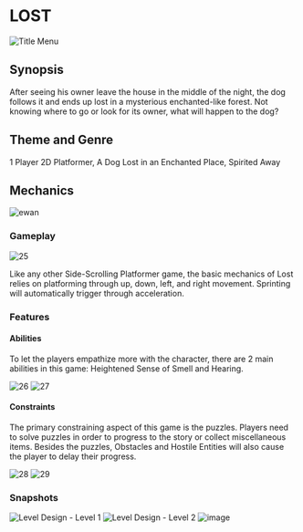 # LOST
![Title Menu](https://github.com/Emmirruu/Lost/assets/151269434/a5202eef-a82f-4a73-a57f-ae713225edb6)
## Synopsis
After seeing his owner leave the house in the middle of the night, the dog follows it and ends up lost in a mysterious enchanted-like forest. Not knowing where to go or look for its owner, what will happen to the dog?
## Theme and Genre
1 Player 2D Platformer, A Dog Lost in an Enchanted Place, Spirited Away

## Mechanics
![ewan](https://github.com/Emmirruu/Lost/assets/151269434/e80962f2-49b0-44e1-aab3-4bf075cd79a5)
### Gameplay
![25](https://github.com/Emmirruu/Lost/assets/151269434/e6c645a7-c8e9-4495-b150-8a8230e56b40)

Like any other Side-Scrolling Platformer game, the basic mechanics of Lost relies on platforming through up, down, left, and right movement. Sprinting will automatically trigger through acceleration.

### Features
#### Abilities
To let the players empathize more with the character, there are 2 main abilities in this game: Heightened Sense of Smell and Hearing. 

![26](https://github.com/Emmirruu/Lost/assets/151269434/8ba268eb-3ed1-4f26-ad7e-989b91f9ce55)
![27](https://github.com/Emmirruu/Lost/assets/151269434/987d0e4f-b258-4c03-8aea-c2b9080f3c8b)

#### Constraints
The primary constraining aspect of this game is the puzzles. Players need to solve puzzles in order to progress to the story or collect miscellaneous items. Besides the puzzles, Obstacles and Hostile Entities will also cause the player to delay their progress.

![28](https://github.com/Emmirruu/Lost/assets/151269434/13a77baa-c9f2-4d90-bedf-7d7052b4f92d)
![29](https://github.com/Emmirruu/Lost/assets/151269434/d500ddd3-ba95-44a9-b00b-43ef5036082e)

### Snapshots
![Level Design - Level 1](https://github.com/Emmirruu/Lost/assets/151269434/959fea95-77f3-4679-9a16-63924f259ff4)
![Level Design - Level 2](https://github.com/Emmirruu/Lost/assets/151269434/a16e5ec2-ea01-4013-9dd7-299950583cd5)
![image](https://github.com/Emmirruu/Lost/assets/151269434/c07dc2fc-a268-4c3b-b54e-b57c4b3fc84e)
